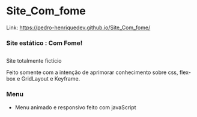 # Site_Com_fome

Link: https://pedro-henriquedev.github.io/Site_Com_fome/

### Site estático : Com Fome!<h2/>

Site totalmente fictício
  
  Feito somente com a intenção de aprimorar conhecimento sobre css, flex-box e GridLayout e Keyframe.
  
 ### Menu
 
 - Menu animado e responsivo feito com javaScript
